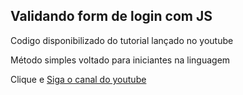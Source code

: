 <h2>Validando form de login com JS</h2>

<p>Codigo disponibilizado do tutorial lançado no youtube</p>
<p>Método simples voltado para iniciantes na linguagem</p>

<p>Clique e <a href="https://www.youtube.com/victorgemelgo" target="blank">Siga o canal do youtube</a>
